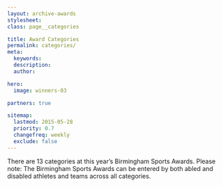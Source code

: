 ```yaml
---
layout: archive-awards
stylesheet:
class: page__categories

title: Award Categories
permalink: categories/
meta:
  keywords:
  description:
  author:

hero:
  image: winners-03

partners: true

sitemap:
  lastmod: 2015-05-28
  priority: 0.7
  changefreq: weekly
  exclude: false
---
```


There are 13 categories at this year&rsquo;s Birmingham Sports Awards.
Please note: The Birmingham Sports Awards can be entered by both abled and disabled athletes and teams across all categories.
